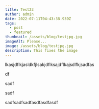 ```yaml
---
title: Test23
author: admin
date: 2022-07-11T04:43:38.939Z
tags:
  - post
  - featured
thumbnail: /assets/blog/testjpg.jpg
imageAlt: Please...
image: /assets/blog/testjpg.jpg
description: This fixes the image
---
```

lkasjdflkjasldkfjlsakjdflksajdflkajsdlfkjsadfas

df

sadf

sadf

sadfsadfsadfasdfasdfasdf
